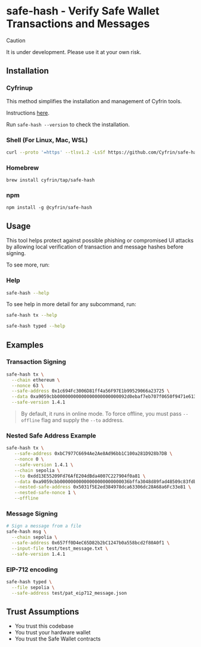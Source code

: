 # safe-hash - Verify Safe Wallet Transactions and Messages

> [!CAUTION]
> It is under development. Please use it at your own risk.

## Installation 

### Cyfrinup

This method simplifies the installation and management of Cyfrin tools.

Instructions [here](https://github.com/Cyfrin/up).

Run `safe-hash --version` to check the installation.


### Shell (For Linux, Mac, WSL)

```bash
curl --proto '=https' --tlsv1.2 -LsSf https://github.com/Cyfrin/safe-hash-rs/releases/latest/download/safe-hash-installer.sh | sh
```

### Homebrew 

```
brew install cyfrin/tap/safe-hash
```

### npm

```
npm install -g @cyfrin/safe-hash
```

## Usage

This tool helps protect against possible phishing or compromised UI attacks by allowing local verification of transaction and message hashes before signing.

To see more, run:

### Help

```bash
safe-hash --help
```

To see help in more detail for any subcommand, run:

```bash
safe-hash tx --help
```

```bash
safe-hash typed --help
```

## Examples

### Transaction Signing

```bash
safe-hash tx \
  --chain ethereum \
  --nonce 63 \
  --safe-address 0x1c694Fc3006D81ff4a56F97E1b99529066a23725 \
  --data 0xa9059cbb00000000000000000000000092d0ebaf7eb707f0650f9471e61348f4656c29bc00000000000000000000000000000000000000000000000000000005d21dba00 \
  --safe-version 1.4.1
```
> By default, it runs in online mode. To force offline, you must pass `--offline` flag and supply the `--to` address.

### Nested Safe Address Example

```bash
safe-hash tx \
   --safe-address 0xbC7977C6694Ae2Ae8Ad96bb1C100a281D928b7DB \
   --nonce 0 \
   --safe-version 1.4.1 \
   --chain sepolia \
   --to 0xdd13E55209Fd76AfE204dBda4007C227904f0a81 \
   --data 0xa9059cbb00000000000000000000000036bffa3048d89fad48509c83fdb6a3410232f3d300000000000000000000000000000000000000000000000000038d7ea4c68000 \
   --nested-safe-address 0x5031f5E2ed384978dca63306dc28A68a6Fc33e81 \
   --nested-safe-nonce 1 \
   --offline
```

### Message Signing

```bash
# Sign a message from a file
safe-hash msg \
  --chain sepolia \
  --safe-address 0x657ff0D4eC65D82b2bC1247b0a558bcd2f80A0f1 \
  --input-file test/test_message.txt \
  --safe-version 1.4.1
```

### EIP-712 encoding

```bash
safe-hash typed \
  --file sepolia \
  --safe-address test/pat_eip712_message.json
```

## Trust Assumptions
* You trust this codebase
* You trust your hardware wallet
* You trust the Safe Wallet contracts
